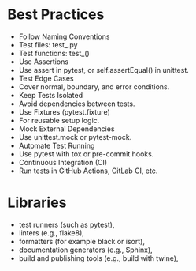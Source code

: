 # Best Practices

- Follow Naming Conventions
- Test files: test\_<module>.py
- Test functions: test\_<functionality>()
- Use Assertions
- Use assert in pytest, or self.assertEqual() in unittest.
- Test Edge Cases
- Cover normal, boundary, and error conditions.
- Keep Tests Isolated
- Avoid dependencies between tests.
- Use Fixtures (pytest.fixture)
- For reusable setup logic.
- Mock External Dependencies
- Use unittest.mock or pytest-mock.
- Automate Test Running
- Use pytest with tox or pre-commit hooks.
- Continuous Integration (CI)
- Run tests in GitHub Actions, GitLab CI, etc.

# Libraries
- test runners (such as pytest),
- linters (e.g., flake8),
- formatters (for example black or isort),
- documentation generators (e.g., Sphinx),
- build and publishing tools (e.g., build with twine),
